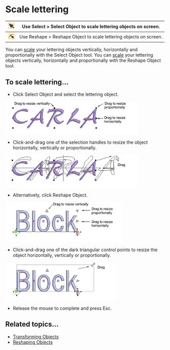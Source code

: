 # Scale lettering

| ![SelectObject.png](assets/SelectObject.png)   | Use Select > Select Object to scale lettering objects on screen.   |
| ---------------------------------------------- | ------------------------------------------------------------------ |
| ![ReshapeObject.png](assets/ReshapeObject.png) | Use Reshape > Reshape Object to scale lettering objects on screen. |

You can [scale](../../glossary/glossary) your lettering objects vertically, horizontally and proportionally with the Select Object tool. You can [scale](../../glossary/glossary) your lettering objects vertically, horizontally and proportionally with the Reshape Object tool.

## To scale lettering...

- Click Select Object and select the lettering object.

![ScaleSelect1.png](assets/ScaleSelect1.png)

- Click-and-drag one of the selection handles to resize the object horizontally, vertically or proportionally.

![ScaleSelect2.png](assets/ScaleSelect2.png)

- Alternatively, click Reshape Object.

![ScaleReshape1.png](assets/ScaleReshape1.png)

- Click-and-drag one of the dark triangular control points to resize the object horizontally, vertically or proportionally.

![ScaleReshape2.png](assets/ScaleReshape2.png)

- Release the mouse to complete and press Esc.

## Related topics...

- [Transforming Objects](../../Modifying/transform/Transforming_Objects)
- [Reshaping Objects](../../Modifying/reshape/Reshaping_Objects)
